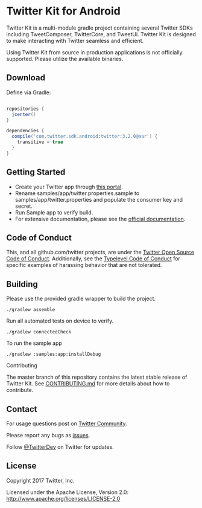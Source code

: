 # Twitter Kit for Android

Twitter Kit is a multi-module gradle project containing several Twitter SDKs including TweetComposer, TwitterCore, and TweetUi. Twitter Kit is designed to make interacting with Twitter seamless and efficient.

Using Twitter Kit from source in production applications is not officially supported. Please utilize the available binaries.

## Download


Define via Gradle:
```groovy

repositories {
  jcenter()
}

dependencies {
  compile('com.twitter.sdk.android:twitter:3.2.0@aar') {
    transitive = true
  }
}

```

## Getting Started

* Create your Twitter app through [this portal](https://apps.twitter.com/).
* Rename samples/app/twitter.properties.sample to samples/app/twitter.properties and populate the consumer key and secret.
* Run Sample app to verify build.
* For extensive documentation, please see the [official documentation](http://dev.twitter.com/twitterkit/overview.html).

## Code of Conduct

This, and all github.com/twitter projects, are under the [Twitter Open Source Code of Conduct](https://github.com/twitter/code-of-conduct/blob/master/code-of-conduct.md). Additionally, see the [Typelevel Code of Conduct](http://typelevel.org/conduct) for specific examples of harassing behavior that are not tolerated.

## Building

Please use the provided gradle wrapper to build the project.

```
./gradlew assemble
```

Run all automated tests on device to verify.

```
./gradlew connectedCheck
```

To run the sample app

```
./gradlew :samples:app:installDebug
```


Contributing

The master branch of this repository contains the latest stable release of Twitter Kit. See [CONTRIBUTING.md](https://github.com/twitter/twitter-kit-android/blob/master/CONTRIBUTING.md) for more details about how to contribute.

## Contact

For usage questions post on [Twitter Community](https://twittercommunity.com/tags/c/publisher/twitter/android).

Please report any bugs as [issues](https://github.com/twitter/twitter-kit-android/issues).

Follow [@TwitterDev](http://twitter.com/twitterdev) on Twitter for updates.

## License

Copyright 2017 Twitter, Inc.

Licensed under the Apache License, Version 2.0: http://www.apache.org/licenses/LICENSE-2.0

